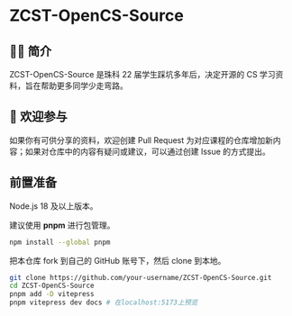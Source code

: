 # ZCST-OpenCS-Source

## 👨‍💻 简介

ZCST-OpenCS-Source 是珠科 22 届学生踩坑多年后，决定开源的 CS 学习资料，旨在帮助更多同学少走弯路。

## 📖 欢迎参与

如果你有可供分享的资料，欢迎创建 Pull Request 为对应课程的仓库增加新内容；如果对仓库中的内容有疑问或建议，可以通过创建 Issue 的方式提出。

## 前置准备

Node.js 18 及以上版本。

建议使用 **pnpm** 进行包管理。

```bash
npm install --global pnpm
```

把本仓库 fork 到自己的 GitHub 账号下，然后 clone 到本地。

```bash
git clone https://github.com/your-username/ZCST-OpenCS-Source.git
cd ZCST-OpenCS-Source
pnpm add -D vitepress
pnpm vitepress dev docs # 在localhost:5173上预览
```
